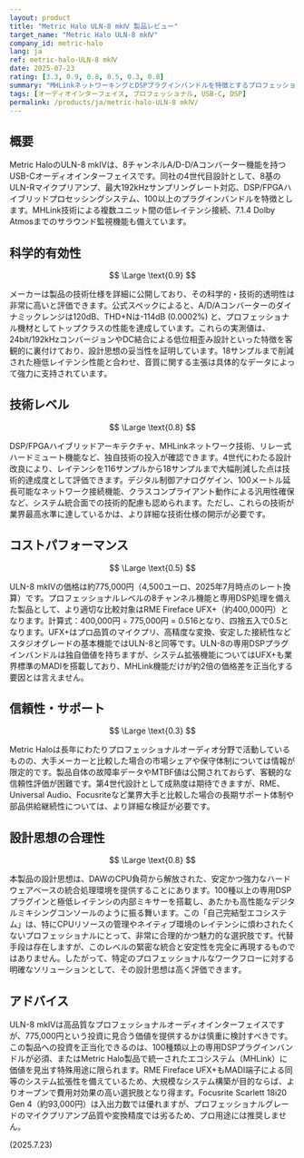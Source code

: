 ```yaml
---
layout: product
title: "Metric Halo ULN-8 mkⅣ 製品レビュー"
target_name: "Metric Halo ULN-8 mkⅣ"
company_id: metric-halo
lang: ja
ref: metric-halo-ULN-8 mkⅣ
date: 2025-07-23
rating: [3.3, 0.9, 0.8, 0.5, 0.3, 0.8]
summary: "MHLinkネットワーキングとDSPプラグインバンドルを特徴とするプロフェッショナル8チャンネルインターフェイス。高品質だが専用機能を活用できる特殊用途向け"
tags: [オーディオインターフェイス, プロフェッショナル, USB-C, DSP]
permalink: /products/ja/metric-halo-ULN-8 mkⅣ/
---
```


## 概要

Metric HaloのULN-8 mkⅣは、8チャンネルA/D-D/Aコンバーター機能を持つUSB-Cオーディオインターフェイスです。同社の4世代目設計として、8基のULN-Rマイクプリアンプ、最大192kHzサンプリングレート対応、DSP/FPGAハイブリッドプロセッシングシステム、100以上のプラグインバンドルを特徴とします。MHLink技術による複数ユニット間の低レイテンシ接続、7.1.4 Dolby Atmosまでのサラウンド監視機能も備えています。

## 科学的有効性

$$ \Large \text{0.9} $$

メーカーは製品の技術仕様を詳細に公開しており、その科学的・技術的透明性は非常に高いと評価できます。公式スペックによると、A/D/Aコンバーターのダイナミックレンジは120dB、THD+Nは-114dB (0.0002%) と、プロフェッショナル機材としてトップクラスの性能を達成しています。これらの実測値は、24bit/192kHzコンバージョンやDC結合による低位相歪み設計といった特徴を客観的に裏付けており、設計思想の妥当性を証明しています。18サンプルまで削減された極低レイテンシ性能と合わせ、音質に関する主張は具体的なデータによって強力に支持されています。

## 技術レベル

$$ \Large \text{0.8} $$

DSP/FPGAハイブリッドアーキテクチャ、MHLinkネットワーク技術、リレー式ハードミュート機能など、独自技術の投入が確認できます。4世代にわたる設計改良により、レイテンシを116サンプルから18サンプルまで大幅削減した点は技術的達成度として評価できます。デジタル制御アナログゲイン、100メートル延長可能なネットワーク接続機能、クラスコンプライアント動作による汎用性確保など、システム統合面での技術的配慮も認められます。ただし、これらの技術が業界最高水準に達しているかは、より詳細な技術仕様の開示が必要です。

## コストパフォーマンス

$$ \Large \text{0.5} $$

ULN-8 mkⅣの価格は約775,000円（4,500ユーロ、2025年7月時点のレート換算）です。プロフェッショナルレベルの8チャンネル機能と専用DSP処理を備えた製品として、より適切な比較対象はRME Fireface UFX+（約400,000円）となります。計算式：400,000円 ÷ 775,000円 = 0.516となり、四捨五入で0.5となります。UFX+はプロ品質のマイクプリ、高精度な変換、安定した接続性などスタジオグレードの基本機能ではULN-8と同等です。ULN-8の専用DSPプラグインバンドルは独自価値を持ちますが、システム拡張機能についてはUFX+も業界標準のMADIを搭載しており、MHLink機能だけが約2倍の価格差を正当化する要因とは言えません。

## 信頼性・サポート

$$ \Large \text{0.3} $$

Metric Haloは長年にわたりプロフェッショナルオーディオ分野で活動しているものの、大手メーカーと比較した場合の市場シェアや保守体制については情報が限定的です。製品自体の故障率データやMTBF値は公開されておらず、客観的な信頼性評価が困難です。第4世代設計として成熟度は期待できますが、RME、Universal Audio、Focusriteなど業界大手と比較した場合の長期サポート体制や部品供給継続性については、より詳細な検証が必要です。

## 設計思想の合理性

$$ \Large \text{0.8} $$

本製品の設計思想は、DAWのCPU負荷から解放された、安定かつ強力なハードウェアベースの統合処理環境を提供することにあります。100種以上の専用DSPプラグインと極低レイテンシの内部ミキサーを搭載し、あたかも高性能なデジタルミキシングコンソールのように振る舞います。この「自己完結型エコシステム」は、特にCPUリソースの管理やネイティブ環境のレイテンシに煩わされたくないプロフェッショナルにとって、非常に合理的かつ魅力的な選択肢です。代替手段は存在しますが、このレベルの緊密な統合と安定性を完全に再現するものではありません。したがって、特定のプロフェッショナルなワークフローに対する明確なソリューションとして、その設計思想は高く評価できます。

## アドバイス

ULN-8 mkⅣは高品質なプロフェッショナルオーディオインターフェイスですが、775,000円という投資に見合う価値を提供するかは慎重に検討すべきです。この製品への投資を正当化できるのは、100種類以上の専用DSPプラグインバンドルが必須、またはMetric Halo製品で統一されたエコシステム（MHLink）に価値を見出す特殊用途に限られます。RME Fireface UFX+もMADI端子による同等のシステム拡張性を備えているため、大規模なシステム構築が目的ならば、よりオープンで費用対効果の高い選択肢となり得ます。Focusrite Scarlett 18i20 Gen 4（約93,000円）は入出力数では優れますが、プロフェッショナルグレードのマイクプリアンプ品質や変換精度では劣るため、プロ用途には推奨しません。

(2025.7.23)
